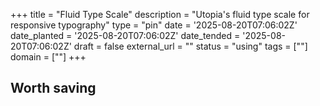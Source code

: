 +++
title = "Fluid Type Scale"
description = "Utopia's fluid type scale for responsive typography"
type = "pin"
date = '2025-08-20T07:06:02Z'
date_planted = '2025-08-20T07:06:02Z'
date_tended = '2025-08-20T07:06:02Z'
draft = false
external_url = ""
status = "using"
tags = [""]
domain = [""]
+++

## Worth saving
